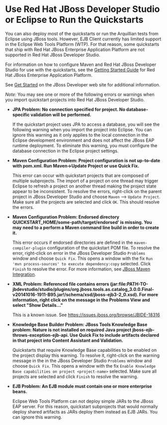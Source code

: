 Use Red Hat JBoss Developer Studio or Eclipse to Run the Quickstarts
============================================================

You can also deploy most of the quickstarts or run the Arquillian tests from Eclipse using JBoss tools. However, EJB Client currently has limited support in the Eclipse Web Tools Platform (WTP). For that reason, some quickstarts that ship with Red Hat JBoss Enterprise Application Platform are not supported in Red Hat JBoss Developer Studio.

For information on how to configure Maven and Red Hat JBoss Developer Studio for use with the quickstarts, see the [Getting Started Guide](https://access.redhat.com/site/documentation/en-US/JBoss_Enterprise_Application_Platform/6.3/html-single/Getting_Started_Guide/index.html "Getting Started Guide") for Red Hat JBoss Enterprise Application Platform. 

See [Get Started](http://www.jboss.org/get-started/ "Get Started") on the JBoss Developer web site for additional information.

_Note:_ You may see one or more of the following errors or warnings when you import quickstart projects into Red Hat JBoss Developer Studio.

* **JPA Problem: No connection specified for project. No database-specific validation will be performed.**

    If the quickstart project uses JPA to access a database, you will see the following warning when you import the project into Eclipse. You can ignore this warning as it only applies to the local connection in the Eclipse development environment and does not affect the JBoss EAP runtime deployment. To eliminate this warning, you must configure the database connection in the Eclipse project settings.

* **Maven Configuration Problem: Project configuration is not up-to-date with pom.xml. Run Maven->Update Project or use Quick Fix.**

    This error can occur with quickstart projects that are composed of multiple subprojects. The import of a project on one thread may trigger Eclipse to refresh a project on another thread making the project state appear to be inconsistent. To resolve the errors, right-click on the parent project in JBoss Developer Studio and choose `Maven` --> `Update Project`. Make sure all the projects are selected and click `OK`. This should resolve the errors.

* **Maven Configuration Problem: Endorsed directory QUICKSTART_HOME/some-path/target/endorsed' is missing. You may need to a perform a Maven command line build in order to create it.**
   
    This error occurs if endorsed directories are defined in the `maven-compiler-plugin` configuration of the quickstart POM file. To resolve the error, right-click on error in the JBoss Developer Studio `Problems` window and choose `Quick Fix`. This opens a window with the fix `Run 'mvn process-sources' to execute dependency:copy` selected. Click `Finish` to resolve the error. For more information, see [JBoss Maven Integration](http://docs.jboss.org/tools/whatsnew/maven/maven-news-3.3.0.CR1.html).
    
* **XML Problem: Referenced file contains errors (jar:file:PATH-TO-jbdevstudio/studio/plugins/org.jboss.tools.as.catalog_3.0.0.Final-v20141016-1911-B95.jar!/schema/xsd/jboss-ejb3-2_0.xsd).  For more information, right click on the message in the Problems View and select "Show Details..."**

    This is a known issue. See https://issues.jboss.org/browse/JBIDE-18316
 
* **Knowledge Base Builder Problem: JBoss Tools Knowledge Base problem: Nature is not installed on required Java project jboss-ejb-throws-exception-ejb-api. Use Quick Fix to include artifacts declared in that project into Content Assistant and Validation.**
 
     Quickstarts that require Knowledge Base capabilities to be enabled on the project display this warning. To resolve it, right-click on the warning message in the in the JBoss Developer Studio `Problems` window and choose `Quick Fix`. This opens a window with the fix `Enable Knowledge Base capabilities on project <project-name>` selected. Make sure all projects are selected and click `Finish` to resolve the warning.

* **EJB Problem: An EJB module must contain one or more enterprise beans.** 
 
     Eclipse Web Tools Platform can not deploy simple JARs to the JBoss EAP server. For this reason, quickstart subprojects that would normally deploy shared artifacts as JARs deploy them instead as EJB JARs. You can ignore this warning.
     

